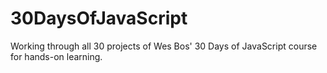 # 30DaysOfJavaScript
Working through all 30 projects of Wes Bos' 30 Days of JavaScript course for hands-on learning.
